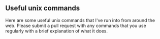 ## Useful unix commands

Here are some useful unix commands that I've run into from around the web.
Please submit a pull request with any commands that you use regularly with a brief explanation of what it does.